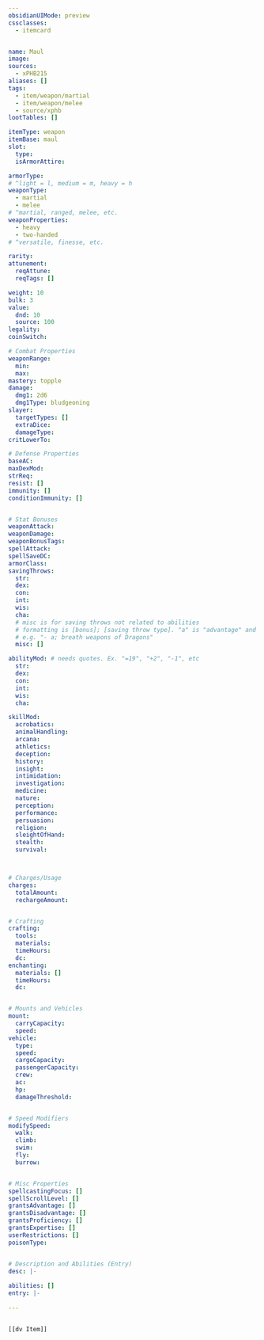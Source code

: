 ```yaml
---
obsidianUIMode: preview
cssclasses:
  - itemcard


name: Maul
image: 
sources: 
  - xPHB215
aliases: []
tags: 
  - item/weapon/martial
  - item/weapon/melee
  - source/xphb
lootTables: []

itemType: weapon
itemBase: maul
slot:
  type: 
  isArmorAttire: 

armorType:  
# ^light = l, medium = m, heavy = h
weaponType:
  - martial
  - melee
# ^martial, ranged, melee, etc.
weaponProperties: 
  - heavy
  - two-handed
# ^versatile, finesse, etc.  

rarity: 
attunement:
  reqAttune: 
  reqTags: []

weight: 10
bulk: 3
value:
  dnd: 10
  source: 100
legality:
coinSwitch: 

# Combat Properties
weaponRange:
  min: 
  max: 
mastery: topple
damage:
  dmg1: 2d6
  dmg1Type: bludgeoning  
slayer:
  targetTypes: []
  extraDice: 
  damageType: 
critLowerTo: 

# Defense Properties
baseAC: 
maxDexMod: 
strReq: 
resist: []
immunity: []
conditionImmunity: []


# Stat Bonuses
weaponAttack: 
weaponDamage: 
weaponBonusTags:
spellAttack:
spellSaveDC:
armorClass: 
savingThrows: 
  str:
  dex:
  con:
  int:
  wis:
  cha:
  # misc is for saving throws not related to abilities
  # formatting is [bonus]; [saving throw type]. "a" is "advantage" and 1,2,3 are for +1,+2,+3 etc. 
  # e.g. "- a; breath weapons of Dragons"
  misc: []

abilityMod: # needs quotes. Ex. "=19", "+2", "-1", etc
  str: 
  dex: 
  con: 
  int: 
  wis: 
  cha: 

skillMod:
  acrobatics:
  animalHandling:
  arcana:
  athletics:
  deception:
  history:
  insight:
  intimidation:
  investigation:
  medicine:
  nature:
  perception:
  performance:
  persuasion:
  religion:
  sleightOfHand:
  stealth:
  survival:



# Charges/Usage
charges:
  totalAmount: 
  rechargeAmount: 


# Crafting
crafting:
  tools: 
  materials:
  timeHours: 
  dc: 
enchanting:
  materials: []
  timeHours: 
  dc: 


# Mounts and Vehicles
mount:
  carryCapacity:
  speed:
vehicle:
  type: 
  speed:
  cargoCapacity: 
  passengerCapacity: 
  crew: 
  ac: 
  hp: 
  damageThreshold: 


# Speed Modifiers
modifySpeed:
  walk:
  climb:
  swim:
  fly:
  burrow:


# Misc Properties
spellcastingFocus: []
spellScrollLevel: []
grantsAdvantage: []
grantsDisadvantage: []
grantsProficiency: []
grantsExpertise: []
userRestrictions: []
poisonType: 


# Description and Abilities (Entry)
desc: |-
  
abilities: []
entry: |-
  
---
```


```meta-bind-embed

[[dv Item]]

```